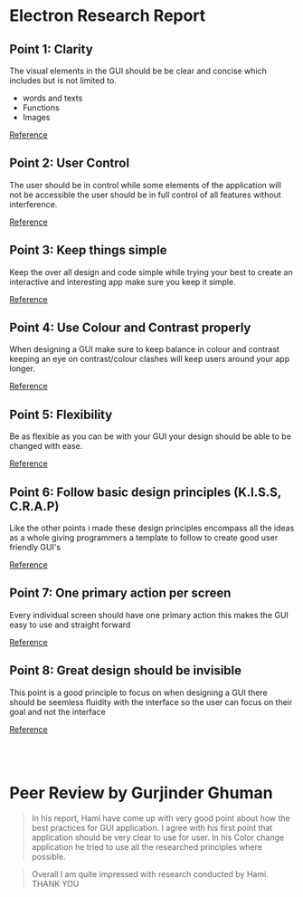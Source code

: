 # Electron Research Report



## Point 1: Clarity
The visual elements in the GUI should be be clear and concise which includes but is not limited to. 
* words and texts
* Functions
* Images

[Reference](https://en.wikibooks.org/wiki/GUI_Design_Principles)

##  Point 2: User Control
The user should be in control while some elements of the application will not be accessible the user should be in full control of all features without interference. 

[Reference](http://bokardo.com/principles-of-user-interface-design/)

## Point 3: Keep things simple
Keep the over all design and code simple while trying your best to create an interactive and interesting app make sure you keep it simple.

[Reference](https://www.elegantthemes.com/blog/resources/10-rules-of-good-ui-design-to-follow-on-every-web-design-project)

## Point 4: Use Colour and Contrast properly
When designing a GUI make sure to keep balance in colour and contrast keeping an eye on contrast/colour clashes will keep users around your app longer.

[Reference](https://www.elegantthemes.com/blog/resources/10-rules-of-good-ui-design-to-follow-on-every-web-design-project)

## Point 5: Flexibility
Be as flexible as you can be with your GUI your design should be able to be changed with ease.

[Reference](https://www.invisionapp.com/blog/core-principles-of-ui-design/)

## Point 6: Follow basic design principles (K.I.S.S, C.R.A.P)
Like the other points i made these design principles encompass all the ideas as a whole giving programmers a template to follow to create good user friendly GUI's

[Reference](https://stackoverflow.com/questions/90813/best-practices-principles-for-gui-design)

## Point 7: One primary action per screen

Every individual screen should have one primary action this makes the GUI easy to use and straight forward

[Reference](http://bokardo.com/principles-of-user-interface-design/)

## Point 8: Great design should be invisible
This point is a good principle to focus on when designing a GUI there should be seemless fluidity with the interface so the user can focus on their goal and not the interface

[Reference](http://bokardo.com/principles-of-user-interface-design/)


<br><br>
# Peer Review by Gurjinder Ghuman

> In his report, Hami have come up with very good point about how the best practices for GUI application. I agree with his first point that application should be very clear to use for user. In his Color change application he tried to use all the researched principles where possible. 

>Overall I am quite impressed with research conducted by Hami. 
THANK YOU